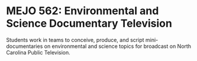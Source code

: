 # MEJO 562: Environmental and Science Documentary Television

Students work in teams to conceive, produce, and script mini-documentaries on environmental and science topics for broadcast on North Carolina Public Television.